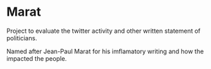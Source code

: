 # Marat
Project to evaluate the twitter activity and other written statement of politicians.

Named after Jean-Paul Marat for his imflamatory writing and how the impacted the people.
